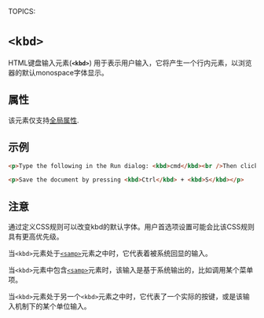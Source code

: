 TOPICS: <kbd>

# `<kbd>`

HTML键盘输入元素(**`<kbd>`**) 用于表示用户输入，它将产生一个行内元素，以浏览器的默认monospace字体显示。

## 属性

该元素仅支持[全局属性](/zh-hans/webfrontend/HTML_Global_Attributes).

## 示例

```html
<p>Type the following in the Run dialog: <kbd>cmd</kbd><br />Then click the OK button.</p>

<p>Save the document by pressing <kbd>Ctrl</kbd> + <kbd>S</kbd></p>
```

## 注意

通过定义CSS规则可以改变kbd的默认字体。用户首选项设置可能会比该CSS规则具有更高优先级。

当`<kbd>`元素处于[`<samp>`](/zh-hans/webfrontend/<samp>)元素之中时，它代表着被系统回显的输入。

当`<kbd>`元素中包含[`<samp>`](/zh-hans/webfrontend/<samp>)元素时，该输入是基于系统输出的，比如调用某个菜单项。

当`<kbd>`元素处于另一个`<kbd>`元素之中时，它代表了一个实际的按键，或是该输入机制下的某个单位输入。
